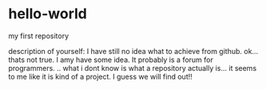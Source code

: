# hello-world
my first repository

description of yourself: I have still no idea what to achieve from github. ok... thats not true. I amy have some idea. It probably is a forum for programmers. .. what i dont know is what a repository actually is... it seems to me like it is kind of a project. I guess we will find out!! 
